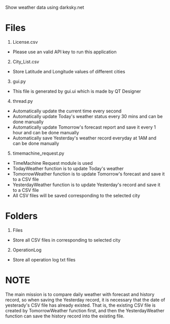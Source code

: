 Show weather data using darksky.net
# Files
1. License.csv
  - Please use an valid API key to run this application

2. City_List.csv
  - Store Latitude and Longitude values of different cities
  
3. gui.py
  - This file is generated by gui.ui which is made by QT Designer
  
4. thread.py
  - Automatically update the current time every second
  - Automatically update Today's weather status every 30 mins and can be done manually
  - Automatically update Tomorrow's forecast report and save it every 1 hour and can be done manually
  - Automatically save Yesterday's weather record everyday at 1AM and can be done manually

5. timemachine_request.py
  - TimeMachine Request module is used
  - TodayWeather function is to update Today's weather
  - TomorrowWeather function is to update Tomorrow's forecast and save it to a CSV file
  - YesterdayWeather function is to update Yesterday's record and save it to a CSV file
  - All CSV files will be saved corresponding to the selected city 

# Folders
1. Files
  - Store all CSV files in corresponding to selected city

2. OperationLog
  - Store all operation log txt files
  
# NOTE
The main mission is to compare daily weather with forecast and history record, so when saving the Yesterday record, it is necessary that the date of yesterady's CSV file has already existed. That is, the existing CSV file is created by TomorrowWeather function first, and then the YesterdayWeather function can save the history record into the existing file.
